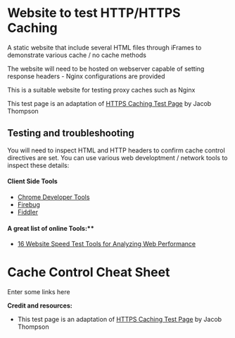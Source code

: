 # Website to test HTTP/HTTPS Caching

A static website that include several HTML files through iFrames to demonstrate various cache / no cache methods

The website will need to be hosted on webserver capable of setting response headers - Nginx configurations are provided

This is a suitable website for testing proxy caches such as Nginx

This test page is an adaptation of [HTTPS Caching Test Page](https://demo.securityevaluators.com/) by Jacob Thompson


## Testing and troubleshooting

You will need to inspect HTML and HTTP headers to confirm cache control directives are set. You can use various web developtment / network tools to inspect these details:

#### Client Side Tools

 - [Chrome Developer Tools](https://developer.chrome.com/devtools)
 - [Firebug](http://getfirebug.com/)
 - [Fiddler](http://getfirebug.com/)

#### A great list of online Tools:**
 - [16 Website Speed Test Tools for Analyzing Web Performance](https://www.keycdn.com/blog/website-speed-test-tools/)


# Cache Control Cheat Sheet

Enter some links here

**Credit and resources:**
 - This test page is an adaptation of [HTTPS Caching Test Page](https://demo.securityevaluators.com/) by Jacob Thompson